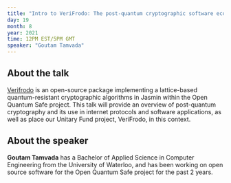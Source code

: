 ```yaml
---
title: "Intro to VeriFrodo: The post-quantum cryptographic software ecosystem by Goutam Tamvada"
day: 19
month: 8
year: 2021
time: 12PM EST/5PM GMT
speaker: "Goutam Tamvada"
---
```


## About the talk

[Verifrodo](https://github.com/xvzcf/VeriFrodo) is an open-source package implementing a lattice-based quantum-resistant cryptographic algorithms in Jasmin within the Open Quantum Safe project. This talk will provide an overview of post-quantum cryptography and its use in internet protocols and software applications, as well as place our Unitary Fund project, VeriFrodo, in this context.

  
## About the speaker

**Goutam Tamvada** has a Bachelor of Applied Science in Computer Engineering from the University of Waterloo, and has been working on open source software for the Open Quantum Safe project for the past 2 years.
